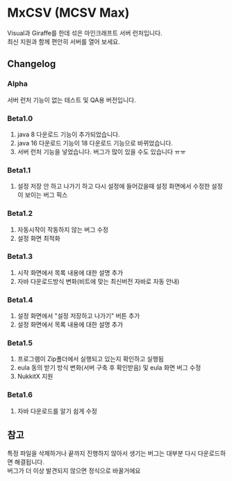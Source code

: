 # MxCSV (MCSV Max)
Visual과 Giraffe를 한데 섞은 마인크래프트 서버 런처입니다.  
최신 지원과 함께 편안히 서버를 열어 보세요.
## Changelog
### Alpha
서버 런처 기능이 없는 테스트 및 QA용 버전입니다.
### Beta1.0
1. java 8 다운로드 기능이 추가되었습니다.  
2. java 16 다운로드 기능이 18 다운로드 기능으로 바뀌었습니다.  
3. 서버 런처 기능을 넣었습니다. 버그가 많이 있을 수도 있습니다 ㅠㅠ
### Beta1.1
1. 설정 저장 안 하고 나가기 하고 다시 설정에 들어갔을때 설정 화면에서 수정한 설정이 보이는 버그 픽스
### Beta1.2
1. 자동시작이 작동하지 않는 버그 수정
2. 설정 화면 최적화
### Beta1.3
1. 시작 화면에서 목록 내용에 대한 설명 추가
2. 자바 다운로드방식 변화(비트에 맞는 최신버전 자바로 자동 안내)
### Beta1.4
1. 설정 화면에서 "설정 저장하고 나가기" 버튼 추가
2. 설정 화면에서 목록 내용에 대한 설명 추가
### Beta1.5
1. 프로그램이 Zip폴더에서 실행되고 있는지 확인하고 실행됨  
2. eula 동의 받기 방식 변화(서버 구축 후 확인받음) 및 eula 화면 버그 수정  
3. NukkitX 지원  
### Beta1.6
1. 자바 다운로드를 알기 쉽게 수정  
## 참고
특정 파일을 삭제하거나 끝까지 진행하지 않아서 생기는 버그는 대부분 다시 다운로드하면 해결됩니다.  
버그가 더 이상 발견되지 않으면 정식으로 바꿀거에요
